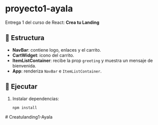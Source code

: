 # proyecto1-ayala

Entrega 1 del curso de React: **Crea tu Landing**

## 📂 Estructura
- **NavBar**: contiene logo, enlaces y el carrito.
- **CartWidget**: icono del carrito.
- **ItemListContainer**: recibe la prop `greeting` y muestra un mensaje de bienvenida.
- **App**: renderiza `NavBar` e `ItemListContainer`.

## 🚀 Ejecutar
1. Instalar dependencias:
   ```bash
   npm install
#   C r e a t u l a n d i n g 1 - A y a l a  
 